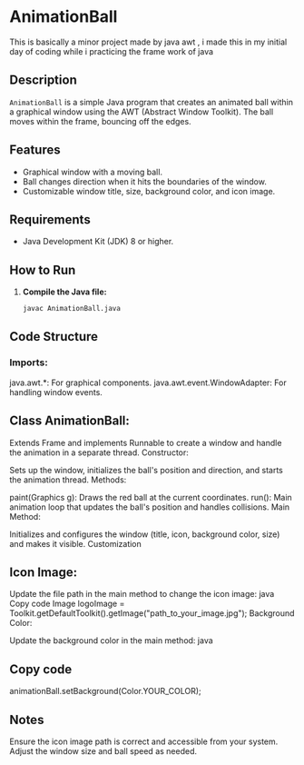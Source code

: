 # AnimationBall
This is basically a minor project made by java awt , i made this in my initial day of coding while i practicing the frame work of java
## Description

`AnimationBall` is a simple Java program that creates an animated ball within a graphical window using the AWT (Abstract Window Toolkit). The ball moves within the frame, bouncing off the edges.

## Features

- Graphical window with a moving ball.
- Ball changes direction when it hits the boundaries of the window.
- Customizable window title, size, background color, and icon image.

## Requirements

- Java Development Kit (JDK) 8 or higher.

## How to Run

1. **Compile the Java file:**
   ```bash
   javac AnimationBall.java


## Code Structure
### Imports:

java.awt.*: For graphical components.
java.awt.event.WindowAdapter: For handling window events.

## Class AnimationBall:

Extends Frame and implements Runnable to create a window and handle the animation in a separate thread.
Constructor:

Sets up the window, initializes the ball's position and direction, and starts the animation thread.
Methods:

paint(Graphics g): Draws the red ball at the current coordinates.
run(): Main animation loop that updates the ball's position and handles collisions.
Main Method:

Initializes and configures the window (title, icon, background color, size) and makes it visible.
Customization
## Icon Image:

Update the file path in the main method to change the icon image:
java
Copy code
Image logoImage = Toolkit.getDefaultToolkit().getImage("path_to_your_image.jpg");
Background Color:

Update the background color in the main method:
java
## Copy code
animationBall.setBackground(Color.YOUR_COLOR);
## Notes
Ensure the icon image path is correct and accessible from your system.
Adjust the window size and ball speed as needed.
